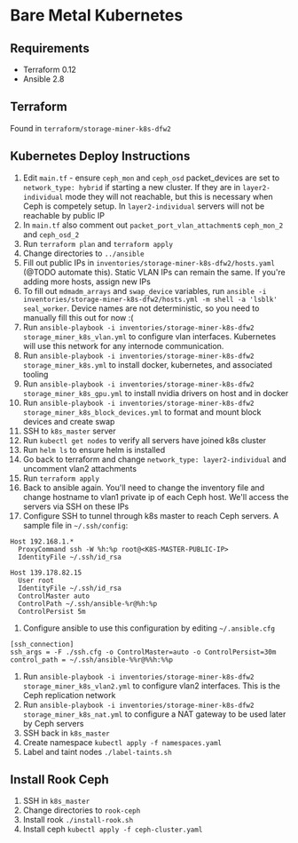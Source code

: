 # Bare Metal Kubernetes

## Requirements
* Terraform 0.12
* Ansible 2.8

## Terraform
Found in `terraform/storage-miner-k8s-dfw2`

## Kubernetes Deploy Instructions

1. Edit `main.tf` - ensure `ceph_mon` and `ceph_osd` packet_devices are set to `network_type: hybrid` if starting a new cluster. If they are in `layer2-individual` mode they will not reachable, but this is necessary when Ceph is competely setup. In `layer2-individual` servers will not be reachable by public IP
1. In `main.tf` also comment out `packet_port_vlan_attachment`s `ceph_mon_2` and `ceph_osd_2`
1. Run `terraform plan` and `terraform apply`
1. Change directories to `../ansible`
1. Fill out public IPs in `inventories/storage-miner-k8s-dfw2/hosts.yaml` (@TODO automate this). Static VLAN IPs can remain the same. If you're adding more hosts, assign new IPs
1. To fill out `mdmadm_arrays` and `swap_device` variables, run `ansible -i inventories/storage-miner-k8s-dfw2/hosts.yml -m shell -a 'lsblk' seal_worker`. Device names are not deterministic, so you need to manually fill this out for now :(
1. Run `ansible-playbook -i inventories/storage-miner-k8s-dfw2 storage_miner_k8s_vlan.yml` to configure vlan interfaces. Kubernetes will use this network for any internode communication.
1. Run `ansible-playbook -i inventories/storage-miner-k8s-dfw2 storage_miner_k8s.yml` to install docker, kubernetes, and associated tooling
1. Run `ansible-playbook -i inventories/storage-miner-k8s-dfw2 storage_miner_k8s_gpu.yml` to install nvidia drivers on host and in docker
1. Run `ansible-playbook -i inventories/storage-miner-k8s-dfw2 storage_miner_k8s_block_devices.yml` to format and mount block devices and create swap
1. SSH to `k8s_master` server
1. Run `kubectl get nodes` to verify all servers have joined k8s cluster
1. Run `helm ls` to ensure helm is installed
1. Go back to terraform and change `network_type: layer2-individual` and uncomment vlan2 attachments
1. Run `terraform apply`
1. Back to ansible again. You'll need to change the inventory file and change hostname to vlan1 private ip of each Ceph host. We'll access the servers via SSH on these IPs
1. Configure SSH to tunnel through k8s master to reach Ceph servers. A sample file in `~/.ssh/config`:
```
Host 192.168.1.*
  ProxyCommand ssh -W %h:%p root@<K8S-MASTER-PUBLIC-IP>
  IdentityFile ~/.ssh/id_rsa

Host 139.178.82.15
  User root
  IdentityFile ~/.ssh/id_rsa
  ControlMaster auto
  ControlPath ~/.ssh/ansible-%r@%h:%p
  ControlPersist 5m
```
1. Configure ansible to use this configuration by editing `~/.ansible.cfg`
```
[ssh_connection]
ssh_args = -F ./ssh.cfg -o ControlMaster=auto -o ControlPersist=30m
control_path = ~/.ssh/ansible-%%r@%%h:%%p
```
1. Run `ansible-playbook -i inventories/storage-miner-k8s-dfw2 storage_miner_k8s_vlan2.yml` to configure vlan2 interfaces. This is the Ceph replication network
1. Run `ansible-playbook -i inventories/storage-miner-k8s-dfw2 storage_miner_k8s_nat.yml` to configure a NAT gateway to be used later by Ceph servers
1. SSH back in `k8s_master`
1. Create namespace `kubectl apply -f namespaces.yaml`
1. Label and taint nodes `./label-taints.sh`

## Install Rook Ceph
1. SSH in `k8s_master`
1. Change directories to `rook-ceph`
1. Install rook `./install-rook.sh`
1. Install ceph `kubectl apply -f ceph-cluster.yaml`
